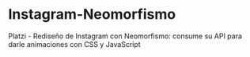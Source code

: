 # Instagram-Neomorfismo
Platzi -  Rediseño de Instagram con Neomorfismo: consume su API para darle animaciones con CSS y JavaScript
